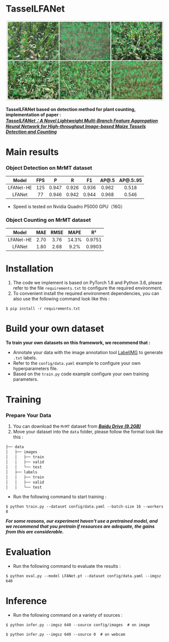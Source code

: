 # TasselLFANet
<p align="center">
  <img src="https://github.com/Ye-Sk/MrMT/blob/master/LFANet_infer.png"/>
</p>  

**TasselLFANet based on detection method for plant counting, implementation of paper :**   
[___TasselLFANet：A Novel Lightweight Multi-Branch Feature Aggregation Neural Network for High-throughput Image-based Maize Tassels Detection and Counting___](https://v.qq.com/x/cover/mpqzavrt4qvdstw/d00148c52qt.html?ptag=360kan.cartoon.free)

# Main results
### Object Detection on MrMT dataset
|Model|FPS|P|R|F1|AP@.5|AP@.5:.95|
| :----: | :----: | :----: | :----: | :----: | :----: | :----: |
|LFANet-HE|125|0.947|0.926|0.936|0.962|0.518|
|LFANet|77|0.946|0.942|0.944|0.968|0.546|
* Speed is tested on Nvidia Quadro P5000 GPU（16G）
### Object Counting on MrMT dataset
|Model|MAE|RMSE|MAPE|R²|
| :----: | :----: | :----: | :----: | :----: |
|LFANet-HE|2.70|3.76|14.3%|0.9751|0.9751|
|LFANet|1.80|2.68|9.2%|0.9903|0.9903|


# Installation
1. The code we implement is based on PyTorch 1.8 and Python 3.6, please refer to the file `requirements.txt` to configure the required environment.      
2. To convenient install the required environment dependencies, you can also use the following command look like this :     
~~~
$ pip install -r requirements.txt 
~~~

# Build your own dataset
**To train your own datasets on this framework, we recommend that :**  
* Annotate your data with the image annotation tool [LabelIMG](https://github.com/heartexlabs/labelImg) to generate `.txt` labels.   
* Refer to the `config/data.yaml` example to configure your own hyperparameters file. 
* Based on the `train.py` code example configure your own training parameters.

# Training
### Prepare Your Data
1. You can download the `MrMT` dataset from [___Baidu Drive (9.2GB)___](https://github.com/Ye-Sk/MrMT)
2. Move your dataset into the `data` folder, please follow the format look like this :
~~~
├── data
│   ├── images
│   │   ├── train
│   │   ├── valid
│   │   └── test
│   ├── labels
│   │   ├── train
│   │   ├── valid
│   │   └── test
~~~
* Run the following command to start training :  
~~~
$ python train.py --dataset config/data.yaml --batch-size 16 --workers 8
~~~
___For some reasons, our experiment haven't use a pretrained model, and we recommend 
that you pretrain if resources are adequate, the gains from this are considerable.___

# Evaluation
* Run the following command to evaluate the results :  
~~~
$ python eval.py --model LFANet.pt --dataset config/data.yaml --imgsz 640
~~~
# Inference
* Run the following command on a variety of sources :   
~~~
$ python infer.py --imgsz 640 --source config/images  # on image
~~~
~~~
$ python infer.py --imgsz 640 --source 0  # on webcam
~~~
